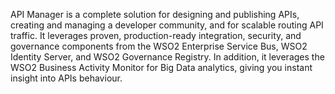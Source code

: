 API Manager is a complete solution for designing and publishing APIs, creating and managing a developer community, and for scalable routing API traffic. It leverages proven, production-ready integration, security, and governance components from the WSO2 Enterprise Service Bus, WSO2 Identity Server, and WSO2 Governance Registry. In addition, it leverages the WSO2 Business Activity Monitor for Big Data analytics, giving you instant insight into APIs behaviour.
